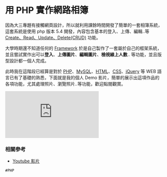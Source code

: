# 用 PHP 實作網路相簿
因為大三專題有接觸網頁設計，所以就利用課餘時間開發了簡單的一套相簿系統，這套系統是使用 php 版本 5.4 開發，內容包含基本的登入、上傳、編輯..等 [Create、Read、Update、Delete(CRUD)](https://zh.wikipedia.org/wiki/%E8%B3%87%E6%96%99%E6%93%8D%E7%B8%B1%E8%AA%9E%E8%A8%80) 功能。

大學時期還不知道任何的 [Framework](https://zh.wikipedia.org/wiki/PHP%E6%A1%86%E6%9E%B6%E5%88%97%E8%A1%A8) 於是自己製作了一套屬於自己的框架系統，並且嘗試實作出可以**登入**、**上傳圖片**、**編輯圖片**、**檢視線上人數**.. 等功能，並且版型設計都一個人完成。

此時我在這階段已經算是對於 [PHP](http://php.net/)、[MySQL](https://www.mysql.com/)、[HTML](https://zh.wikipedia.org/zh-tw/HTML)、[CSS](https://developer.mozilla.org/zh-TW/docs/Web/CSS)、[jQuery](https://jquery.com/) 等 WEB 語言已有了基礎的熟悉，下面就是我的個人 Demo 影片，簡單的展示出這項作品的各項功能，尤其處理照片、瀏覽照片..等功能，歡迎點閱觀賞。

<iframe allowfullscreen="" frameborder="0" src="https://www.youtube.com/embed/uEcjUy66BCg"></iframe>

### 相關參考
* [Youtube 影片](https://www.youtube.com/embed/uEcjUy66BCg)

`#PHP`
